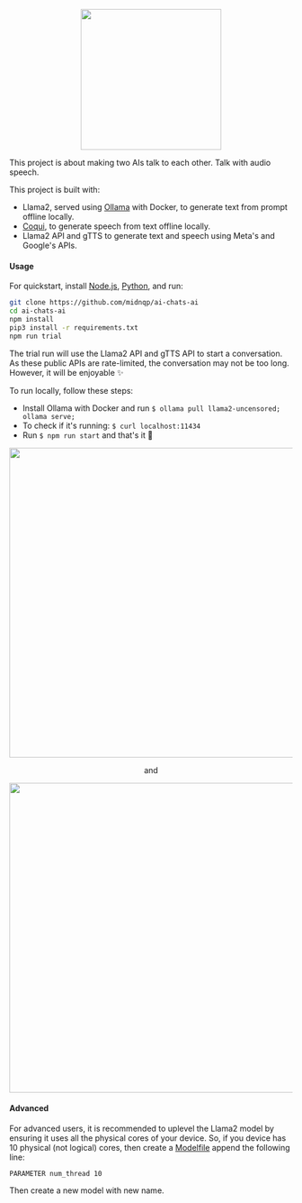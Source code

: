 <p align=center><img height=250 src="https://github.com/midnqp/ai-chats-ai/assets/50658760/37f1ea59-eedd-4592-a1b4-46d2a8927027"></p>

This project is about making two AIs talk to each other. Talk with audio speech.

This project is built with:
- Llama2, served using [Ollama](https://github.com/jmorganca/ollama) with Docker, to generate text from prompt offline locally.
- [Coqui](https://github.com/coqui-ai/TTS), to generate speech from text offline locally.
- Llama2 API and gTTS to generate text and speech using Meta's and Google's APIs.

#### Usage

For quickstart, install [Node.js](https://nodejs.org/), [Python](https://www.python.org/downloads/), and run:
```bash
git clone https://github.com/midnqp/ai-chats-ai
cd ai-chats-ai
npm install
pip3 install -r requirements.txt
npm run trial
```
The trial run will use the Llama2 API and gTTS API to start a conversation. As these public APIs are rate-limited, the conversation may not be too long. However, it will be enjoyable ✨

To run locally, follow these steps:
- Install Ollama with Docker and run `$ ollama pull llama2-uncensored; ollama serve;`
- To check if it's running: `$ curl localhost:11434`
- Run `$ npm run start` and that's it 🚀

<p align=center>
  <img width=550 src="https://github.com/midnqp/ai-chats-ai/assets/50658760/6f60841c-5e39-4a33-a698-a7ae85d1fad2">
</p>
<p align=center>and</p>
<p align=center>
  <a href="https://clipchamp.com/watch/O8nmV1ASAaA"><img width=550 src="https://github.com/midnqp/ai-chats-ai/assets/50658760/ba67b5fa-4b4c-4448-b80e-62c660f1f842"></a>
</p>


#### Advanced

For advanced users, it is recommended to uplevel the Llama2 model by ensuring it uses all the physical cores of your device. So, if you device has 10 physical (not logical) cores, then create a [Modelfile](https://github.com/jmorganca/ollama/blob/main/docs/modelfile.md) append the following line:
```
PARAMETER num_thread 10
```
Then create a new model with new name.
